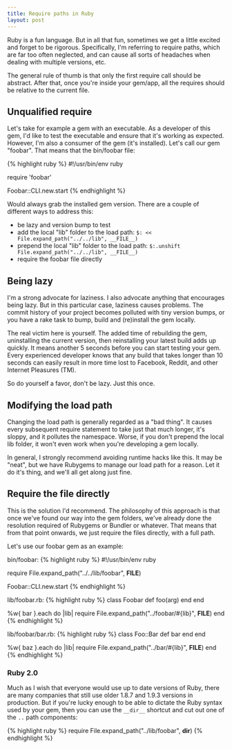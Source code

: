```yaml
---
title: Require paths in Ruby
layout: post
---
```

Ruby is a fun language. But in all that fun, sometimes we get a little excited and forget to be rigorous. Specifically, I'm referring to require paths, which are far too often neglected, and can cause all sorts of headaches when dealing with multiple versions, etc.

The general rule of thumb is that only the first require call should be abstract. After that, once you're inside your gem/app, all the requires should be relative to the current file.

## Unqualified require

Let's take for example a gem with an executable. As a developer of this gem, I'd like to test the executable and ensure that it's working as expected. However, I'm also a consumer of the gem (it's installed). Let's call our gem "foobar". That means that the bin/foobar file:

{% highlight ruby %}
#!/usr/bin/env ruby

require 'foobar'

Foobar::CLI.new.start
{% endhighlight %}

Would always grab the installed gem version. There are a couple of different ways to address this:

- be lazy and version bump to test
- add the local "lib" folder to the load path: `$: << File.expand_path("../../lib", __FILE__)`
- prepend the local "lib" folder to the load path: `$:.unshift File.expand_path("../../lib", __FILE__)`
- require the foobar file directly

## Being lazy

I'm a strong advocate for laziness. I also advocate anything that encourages being lazy. But in this particular case, laziness causes problems. The commit history of your project becomes polluted with tiny version bumps, or you have a rake task to bump, build and (re)install the gem locally.

The real victim here is yourself. The added time of rebuilding the gem, uninstalling the current version, then reinstalling your latest build adds up quickly. It means another 5 seconds before you can start testing your gem. Every experienced developer knows that any build that takes longer than 10 seconds can easily result in more time lost to Facebook, Reddit, and other Internet Pleasures (TM).

So do yourself a favor, don't be lazy. Just this once.

## Modifying the load path

Changing the load path is generally regarded as a "bad thing". It causes every subsequent require statement to take just that much longer, it's sloppy, and it pollutes the namespace. Worse, if you don't prepend the local lib folder, it won't even work when you're developing a gem locally.

In general, I strongly recommend avoiding runtime hacks like this. It may be "neat", but we have Rubygems to manage our load path for a reason. Let it do it's thing, and we'll all get along just fine.

## Require the file directly

This is the solution I'd recommend. The philosophy of this approach is that once we've found our way into the gem folders, we've already done the resolution required of Rubygems or Bundler or whatever. That means that from that point onwards, we just require the files directly, with a full path.

Let's use our foobar gem as an example:

bin/foobar:
{% highlight ruby %}
#!/usr/bin/env ruby

require File.expand_path("../../lib/foobar", __FILE__)

Foobar::CLI.new.start
{% endhighlight %}

lib/foobar.rb:
{% highlight ruby %}
class Foobar
  def foo(arg)
  end
end

%w{ bar }.each do |lib|
  require File.expand_path("../foobar/#{lib}", __FILE__)
end
{% endhighlight %}

lib/foobar/bar.rb:
{% highlight ruby %}
class Foo::Bar
  def bar
  end
end

%w{ baz }.each do |lib|
  require File.expand_path("../bar/#{lib}", __FILE__)
end
{% endhighlight %}

### Ruby 2.0

Much as I wish that everyone would use up to date versions of Ruby, there are many companies that still use older 1.8.7 and 1.9.3 versions in production. But if you're lucky enough to be able to dictate the Ruby syntax used by your gem, then you can use the `__dir__` shortcut and cut out one of the `..` path components:

{% highlight ruby %}
require File.expand_path("../lib/foobar", __dir__)
{% endhighlight %}